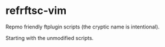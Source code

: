 # refrftsc-vim

Repmo friendly ftplugin scripts (the cryptic name is intentional).

Starting with the unmodified scripts.
